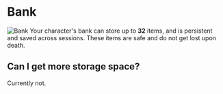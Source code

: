 # Bank
![Bank](../images/bank.png)
Your character's bank can store up to **32** items, and is persistent and saved across sessions.
These items are safe and do not get lost upon death.

## Can I get more storage space?
Currently not.
